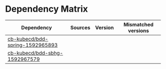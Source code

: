 # Dependency Matrix

Dependency | Sources | Version | Mismatched versions
---------- | ------- | ------- | -------------------
[cb-kubecd/bdd-spring-1592965893](https://github.com/cb-kubecd/bdd-spring-1592965893.git) |  | []() | 
[cb-kubecd/bdd-sbhg-1592967579](https://github.com/cb-kubecd/bdd-sbhg-1592967579.git) |  | []() | 
